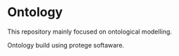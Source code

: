 # Ontology
This repository mainly focused on ontological modelling.


Ontology build using protege softaware.
